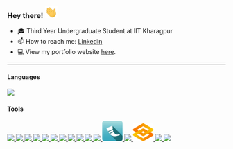 ### Hey there! <img src="https://raw.githubusercontent.com/ABSphreak/ABSphreak/master/gifs/Hi.gif" height="28px">

- 🎓 Third Year Undergraduate Student at IIT Kharagpur
- 📫 How to reach me: [LinkedIn](https://www.linkedin.com/in/harshit-jain-4081a0256/)
- 💻 View my portfolio website [here](https://harshit-jain52.github.io).
<hr>

#### Languages

<p>
    <img src="https://skillicons.dev/icons?i=c,cpp,py,html,css,js,ts,go,scala,dart,bash,md" />
</p>

#### Tools

<p>
    <a href="https://react.dev/" target="_blank"><img src="https://skillicons.dev/icons?i=react" width="47vw"/> </a>
    <a href="https://expressjs.com/" target="_blank"><img src="https://skillicons.dev/icons?i=express" width="47vw"/> </a>
    <a href="https://nodejs.org/en" target="_blank"><img src="https://skillicons.dev/icons?i=nodejs" width="47vw"/> </a>
    <a href="https://www.mongodb.com/" target="_blank"><img src="https://skillicons.dev/icons?i=mongodb" width="47vw"/> </a>
    <a href="https://sass-lang.com/" target="_blank"><img src="https://skillicons.dev/icons?i=sass" width="47vw"/> </a>
    <a href="https://tailwindcss.com/" target="_blank"><img src="https://skillicons.dev/icons?i=tailwind" width="47vw"/> </a>
    <a href="https://vercel.com/" target="_blank"><img src="https://skillicons.dev/icons?i=vercel" width="47vw"/> </a>
    <a href="https://flutter.dev/" target="_blank"><img src="https://skillicons.dev/icons?i=flutter" width="47vw"/> </a>
    <a href="https://firebase.google.com/" target="_blank"><img src="https://skillicons.dev/icons?i=firebase" width="47vw"/> </a>
    <a href="https://www.docker.com/" target="_blank"><img src="https://skillicons.dev/icons?i=docker" width="47vw"/> </a>
    <a href="https://fastapi.tiangolo.com/" target="_blank"><img src="https://skillicons.dev/icons?i=fastapi" width="47vw"/> </a>
    <a href="https://flask.palletsprojects.com/en/stable/" target="_blank"><img src="./Icons/flask-square.png" width="47vw"/> </a>
    <a href="https://hyperdiv.io/" target="_blank"><img src="https://hyperdiv.io/hd-logo-white.svg" width="47vw"/> </a>
    <a href="https://www.gradio.app/" target="_blank"><img src="./Icons/gradio-icon-seeklogo.svg" width="47vw"/> </a>
    <a href="https://www.digitalocean.com/" target="_blank"><img src="https://opensource.nyc3.cdn.digitaloceanspaces.com/attribution/assets/SVG/DO_Logo_icon_blue.svg" width="47vw"/> </a>
    <a href="https://www.postgresql.org/" target="_blank"><img src="https://skillicons.dev/icons?i=postgres" width="47vw"/> </a>
</p>
